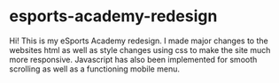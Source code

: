 # esports-academy-redesign

Hi! This is my eSports Academy redesign. I made major changes to the websites html as well as style changes using css to make the site much more responsive. Javascript has also been implemented for smooth scrolling as well as a functioning mobile menu.